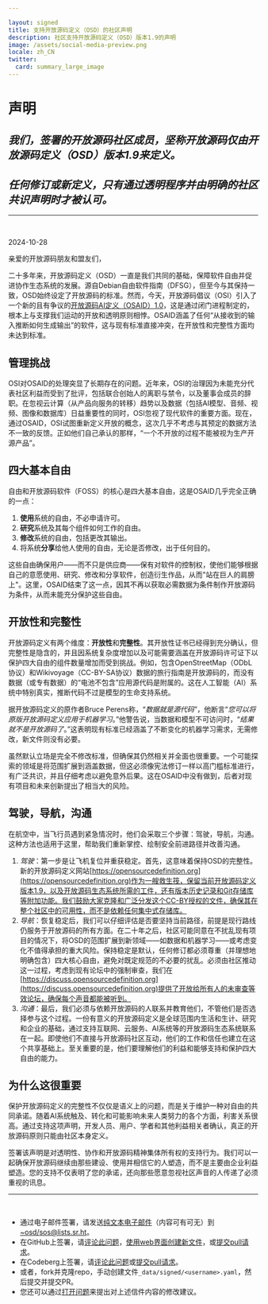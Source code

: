 ```yaml
---

layout: signed
title: 支持开放源码定义（OSD）的社区声明
description: 社区支持开放源码定义（OSD）版本1.9的声明
image: /assets/social-media-preview.png
locale: zh_CN
twitter:
  card: summary_large_image
---
```


# **声明**

## *我们，签署的开放源码社区成员，坚称开放源码仅由开放源码定义（OSD）版本1.9来定义。*

## *任何修订或新定义，只有通过透明程序并由明确的社区共识声明时才被认可。*

---
<br>

2024-10-28

亲爱的开放源码朋友和盟友们，

二十多年来，开放源码定义（OSD）一直是我们共同的基础，保障软件自由并促进协作生态系统的发展。源自Debian自由软件指南（DFSG），但至今与其保持一致，OSD始终设定了开放源码的标准。然而，今天，开放源码倡议（OSI）引入了一个新的且有争议的[开放源码AI定义（OSAID）1.0](https://opensource.org/ai/open-source-ai-definition)，这是通过闭门进程制定的，根本上与支撑我们运动的开放和透明原则相悖。OSAID涵盖了任何“从接收到的输入推断如何生成输出”的软件，这与现有标准直接冲突，在开放性和完整性方面均未达到标准。

## 管理挑战

OSI对OSAID的处理突显了长期存在的问题。近年来，OSI的治理因为未能充分代表社区利益而受到了批评，包括联合创始人的离职与禁令，以及董事会成员的辞职。在忽视云计算（从产品向服务的转移）趋势以及数据（包括AI模型、音频、视频、图像和数据库）日益重要性的同时，OSI忽视了现代软件的重要方面。现在，通过OSAID，OSI试图重新定义开放的概念，这次几乎不考虑与其预定的数据方法不一致的反馈。正如他们自己承认的那样，“一个不开放的过程不能被视为生产开源产品”。

## 四大基本自由

自由和开放源码软件（FOSS）的核心是四大基本自由，这是OSAID几乎完全正确的一点：

1. **使用**系统的自由，不必申请许可。
2. **研究**系统及其每个组件如何工作的自由。
3. **修改**系统的自由，包括更改其输出。
4. 将系统**分享**给他人使用的自由，无论是否修改，出于任何目的。

这些自由确保用户——而不只是供应商——保有对软件的控制权，使他们能够根据自己的意愿使用、研究、修改和分享软件，创造衍生作品，从而"站在巨人的肩膀上"。这里，OSAID结束了这一点，因其不再以获取必需数据为条件制作开放源码为条件，从而未能充分保护这些自由。

## 开放性和完整性

开放源码定义有两个维度：**开放性**和**完整性**。其开放性证书已经得到充分确认，但完整性是隐含的，并且因系统复杂度增加以及可能需要涵盖在开放源码许可证下以保护四大自由的组件数量增加而受到挑战。例如，包含OpenStreetMap（ODbL协议）和Wikivoyage（CC-BY-SA协议）数据的旅行指南是开放源码的，而没有数据（或专有数据）的“电池不包含”应用源代码是附属的。这在人工智能（AI）系统中特别真实，推断代码不过是模型的生命支持系统。

据开放源码定义的原作者Bruce Perens称，“*数据就是源代码*”，他断言“*您可以将原版开放源码定义应用于机器学习*。”他警告说，当数据和模型不可访问时，“*结果就不是开放源码了*。”这表明现有标准已经涵盖了不断变化的机器学习需求，无需修改，新文件则没有必要。

虽然默认立场是完全不修改标准，但确保其仍然相关并全面也很重要。一个可能探索的领域是将范围扩展到涵盖数据，但这必须像宪法修订一样以高门槛标准进行，有广泛共识，并且仔细考虑以避免意外后果。这在OSAID中没有做到，后者对现有项目和未来创新提出了相当大的风险。

## 驾驶，导航，沟通

在航空中，当飞行员遇到紧急情况时，他们会采取三个步骤：驾驶，导航，沟通。这种方法也适用于这里，帮助我们重新掌控、绘制安全前进路径并改善沟通。

1.	*驾驶*：第一步是让飞机复位并重获稳定。首先，这意味着保持OSD的完整性。新的开放源码定义网站[https://opensourcedefinition.org](https://opensourcedefinition.org)作为一艘救生筏，保留当前开放源码定义版本1.9，以及开放源码生态系统所需的工件，还有版本历史记录和Git存储库等附加功能。我们鼓励大家克隆和广泛分发这个CC-BY授权的文件，确保其在整个社区中的可用性，而不是依赖任何集中式存储库。
2.	*导航*：恢复稳定后，我们可以仔细评估是否要坚持当前路径，前提是现行路线仍服务于开放源码的所有方面。在二十年之后，社区可能同意在不扰乱现有项目的情况下，将OSD的范围扩展到新领域——如数据和机器学习——或考虑变化不值得承担的重大风险。保持稳定是默认，任何修订都必须尊重（并理想地明确包含）四大核心自由，避免对既定规范的不必要的扰乱。必须由社区推动这一过程，考虑到现有论坛中的强制审查，我们在[https://discuss.opensourcedefinition.org](https://discuss.opensourcedefinition.org)提供了开放给所有人的未审查等效论坛，确保每个声音都能被听到。
3.	*沟通*：最后，我们必须与依赖开放源码的人联系并教育他们，不管他们是否选择参与这个过程。一份有意义的开放源码定义是全球范围内生活和生计、研究和企业的基础，通过支持互联网、云服务、AI系统等的开放源码生态系统联系在一起。即使他们不直接与开放源码社区互动，他们的工作和信任也建立在这个共享基础上。至关重要的是，他们要理解他们的利益和能够支持和保护四大自由的能力。

## 为什么这很重要

保护开放源码定义的完整性不仅仅是语义上的问题，而是关于维护一种对自由的共同承诺。随着AI系统触及、转化和可能影响未来人类努力的各个方面，利害关系很高。通过支持这项声明，开发人员、用户、学者和其他利益相关者确认，真正的开放源码原则只能由社区本身定义。

签署该声明是对透明性、协作和开放源码精神集体所有权的支持行为。我们可以一起确保开放源码继续由那些建设、使用并相信它的人塑造，而不是主要由企业利益塑造。您的支持不仅表明了您的承诺，还向那些愿意忽视社区声音的人传递了必须重视的讯息。

---
<br>

- 通过电子邮件签署，请发送[纯文本电子邮件](https://useplaintext.email/)（内容可有可无）到[~osd/sos@lists.sr.ht](mailto:~osd/sos@lists.sr.ht)。
- 在GitHub上签署，请[评论此问题](https://github.com/OpenSourceDefinition/SaveOpenSource/issues/1)，[使用web界面创建新文件](https://github.com/OpenSourceDefinition/SaveOpenSource/new/master/_data/signed)，或[提交pull请求](https://github.com/OpenSourceDefinition/SaveOpenSource/pulls)。
- 在Codeberg上签署，请[评论此问题](https://codeberg.org/osd/sos/issues/1)或[提交pull请求](https://codeberg.org/osd/sos/pulls)。
- 或者，fork并克隆repo，手动创建文件`_data/signed/<username>.yaml`，然后提交并提交PR。
- 您还可以通过[打开问题](https://codeberg.org/osd/sos/issues)来提出对上述信件内容的修改建议。

